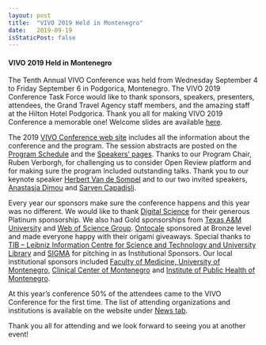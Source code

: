 ```yaml
---
layout: post
title:  "VIVO 2019 Held in Montenegro"
date:   2019-09-19
isStaticPost: false
---
```


#### VIVO 2019 Held in Montenegro


The Tenth Annual VIVO Conference was held from Wednesday September 4 to Friday September 6 in Podgorica, Montenegro. The VIVO 2019 Conference Task Force would like to thank sponsors, speakers, presenters, attendees, the Grand Travel Agency staff members, and the amazing staff at the Hilton Hotel Podgorica. Thank you all for making VIVO 2019 Conference a memorable one! Welcome slides are available [here](https://docs.google.com/presentation/d/1MNAAMQoM9rdUGkvTCDFPLzbJRwN-uFDlHmSd1mAge3s/edit#slide=id.g24be9be4ae_0_82).

The 2019 [VIVO Conference web site](https://vivoconference.org/vivo2019/) includes all the information about the conference and the program. The session abstracts are posted on the [Program Schedule](https://vivoconference.org/vivo2019/schedule/) and the [Speakers’ pages](https://vivoconference.org/vivo2019/speakers/). Thanks to our Program Chair, Ruben Verborgh, for challenging us to consider Open Review platform and for making sure the program included outstanding talks. Thank you to our keynote speaker [Herbert Van de Sompel](https://vivoconference.org/vivo2019/schedule/#session-6) and to our two invited speakers, [Anastasia Dimou](https://vivoconference.org/vivo2019/schedule/#session-13) and [Sarven Capadisli](https://vivoconference.org/vivo2019/schedule/#session-22).

Every year our sponsors make sure the conference happens and this year was no different. We would like to thank [Digital Science](https://www.digital-science.com/) for their generous Platinum sponsorship. We also had Gold sponsorships from [Texas A&M University](https://www.tamu.edu/) and [Web of Science Group](https://clarivate.com/webofsciencegroup/). [Ontocale](https://ontocale.com/) sponsored at Bronze level and made everyone happy with their origami giveaways. Special thanks to [TIB – Leibniz Information Centre for Science and Technology and University Library](https://www.tib.eu/) and [SIGMA](https://www.sigmaaie.org/en) for pitching in as Institutional Sponsors. Our local institutional sponsors included [Faculty of Medicine, University of Montenegro](https://www.ucg.ac.me/), [Clinical Center of Montenegro](http://www.kccg.me/) and [Institute of Public Health of Montenegro](http://www.ijzcg.me/).

At this year’s conference 50% of the attendees came to the VIVO Conference for the first time. The list of attending organizations and institutions is available on the website under [News tab](https://vivoconference.org/vivo2019/news/Attending-Organizations).

Thank you all for attending and we look forward to seeing you at another event!
